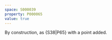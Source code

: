 ```yaml
---
space: S000039
property: P000065
value: true
---
```


By construction, as {S38|P65} with a point added.
